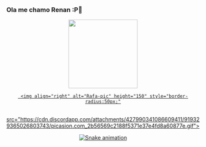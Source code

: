 ### Ola me chamo Renan :P👋
 
 
 <div align="center">
  <a href="https://github.com/RenanDevelop">
  <img height="180em" src="https://github-readme-stats.vercel.app/api?username=RenanDevelop&show_icons=true&theme=dracula&include_all_commits=true&count_private=true"/>
  
     <img align="right" alt="Rafa-pic" height="150" style="border-radius:50px;"
      
  <div style="display: inline_block"><br> 
  src="https://cdn.discordapp.com/attachments/427990341086609411/919329365026803743/picasion.com_2b56569c2188f5371e37e4fd8a60877e.gif">
</div>

 
 ![Snake animation](https://github.com/Renandevelop/Renandevelop/blob/output/github-contribution-grid-snake.svg)
